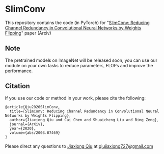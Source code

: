 # SlimConv
This repository contains the code (in PyTorch) for "[SlimConv: Reducing Channel Redundancy in Convolutional Neural Networks by Weights Flipping](http://openaccess.thecvf.com/content_CVPR_2019/papers/Qiu_DeepLiDAR_Deep_Surface_Normal_Guided_Depth_Prediction_for_Outdoor_Scene_CVPR_2019_paper.pdf)" paper (Arxiv)
## Note
The pretrained models on ImageNet will be released soon, you can use our module on your own tasks to reduce parameters, FLOPs and improve the performance.


## Citation 
If you use our code or method in your work, please cite the following:
```
@article{Qiu2020SlimConv,
  title={SlimConv: Reducing Channel Redundancy in Convolutional Neural Networks by Weights Flipping},
  author={Jiaxiong Qiu and Cai Chen and Shuaicheng Liu and Bing Zeng},
  journal={ArXiv},
  year={2020},
  volume={abs/2003.07469}
}

```
Please direct any questions to [Jiaxiong Qiu](https://jiaxiongq.github.io/) at qiujiaxiong727@gmail.com



